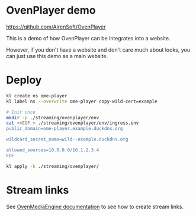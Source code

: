
# OvenPlayer demo

https://github.com/AirenSoft/OvenPlayer

This is a demo of how OvenPlayer can be integrates into a website.

However, if you don't have a website and don't care much about looks,
you can just use this demo as a main website.

# Deploy

```bash
kl create ns ome-player
kl label ns --overwrite ome-player copy-wild-cert=example

# Init once
mkdir -p ./streaming/ovenplayer/env
cat <<EOF > ./streaming/ovenplayer/env/ingress.env
public_domain=ome-player.example.duckdns.org

wildcard_secret_name=wild--example.duckdns.org

allowed_sources=10.0.0.0/16,1.2.3.4
EOF

kl apply -k ./streaming/ovenplayer/
```

# Stream links

See [OvenMediaEngine documentation](../ome/) to see how to create stream links.
